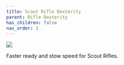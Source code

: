 ```yaml
---
title: Scout Rifle Dexterity
parent: Rifle Dexterity
has_children: false
nav_order: 3
---
```


![](https://bungie.net/common/destiny2_content/icons/5b58a6ec60ba3ce86d9152c15ff731d9.png)

Faster ready and stow speed for Scout Rifles.
